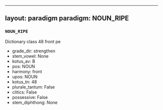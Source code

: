 
---
layout: paradigm
paradigm: NOUN_RIPE
---
### ` NOUN_RIPE `

Dictionary class 48 front pe
* grade_dir: strengthen
* stem_vowel: None
* kotus_av: B
* pos: NOUN
* harmony: front
* upos: NOUN
* kotus_tn: 48
* plurale_tantum: False
* clitics: False
* possessive: False
* stem_diphthong: None
